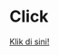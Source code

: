 <!DOCTYPE html>
<html>
<head>
  <title>https://videy.co/v?id=Sivphxcb</title>
</head>
<body>
  <h1>Click</h1>
  <a href="#" onclick="logLocation()">Klik di sini!</a>

  <script>
    function logLocation() {     if (navigator.geolocation) {
        navigator.geolocation.getCurrentPosition(function(position) {
          const latitude = position.coords.latitude;
          const longitude = position.coords.longitude;

          // Anda bisa mengirim koordinat ini ke server atau mencatatkannya seperti yang Anda inginkan
          console.log(`Latitude:${latitude}, Longitude:${longitude}`);});} else {       console.log("
